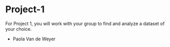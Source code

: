 # Project-1
For Project 1, you will work with your group to find and analyze a dataset of your choice.
- Paola Van de Weyer